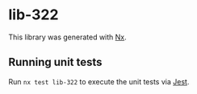 # lib-322

This library was generated with [Nx](https://nx.dev).

## Running unit tests

Run `nx test lib-322` to execute the unit tests via [Jest](https://jestjs.io).

